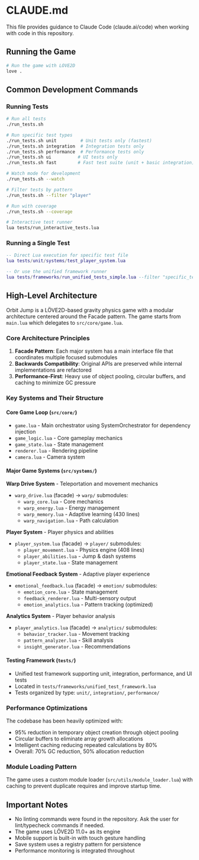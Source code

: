 # CLAUDE.md

This file provides guidance to Claude Code (claude.ai/code) when working with code in this repository.

## Running the Game

```bash
# Run the game with LÖVE2D
love .
```

## Common Development Commands

### Running Tests

```bash
# Run all tests
./run_tests.sh

# Run specific test types
./run_tests.sh unit         # Unit tests only (fastest)
./run_tests.sh integration  # Integration tests only
./run_tests.sh performance  # Performance tests only
./run_tests.sh ui          # UI tests only
./run_tests.sh fast        # Fast test suite (unit + basic integration)

# Watch mode for development
./run_tests.sh --watch

# Filter tests by pattern
./run_tests.sh --filter "player"

# Run with coverage
./run_tests.sh --coverage

# Interactive test runner
lua tests/run_interactive_tests.lua
```

### Running a Single Test

```lua
-- Direct Lua execution for specific test file
lua tests/unit/systems/test_player_system.lua

-- Or use the unified framework runner
lua tests/frameworks/run_unified_tests_simple.lua --filter "specific_test_name"
```

## High-Level Architecture

Orbit Jump is a LÖVE2D-based gravity physics game with a modular architecture centered around the Facade pattern. The game starts from `main.lua` which delegates to `src/core/game.lua`.

### Core Architecture Principles

1. **Facade Pattern**: Each major system has a main interface file that coordinates multiple focused submodules
2. **Backwards Compatibility**: Original APIs are preserved while internal implementations are refactored
3. **Performance-First**: Heavy use of object pooling, circular buffers, and caching to minimize GC pressure

### Key Systems and Their Structure

#### Core Game Loop (`src/core/`)
- `game.lua` - Main orchestrator using SystemOrchestrator for dependency injection
- `game_logic.lua` - Core gameplay mechanics
- `game_state.lua` - State management
- `renderer.lua` - Rendering pipeline
- `camera.lua` - Camera system

#### Major Game Systems (`src/systems/`)

**Warp Drive System** - Teleportation and movement mechanics
- `warp_drive.lua` (facade) → `warp/` submodules:
  - `warp_core.lua` - Core mechanics
  - `warp_energy.lua` - Energy management
  - `warp_memory.lua` - Adaptive learning (430 lines)
  - `warp_navigation.lua` - Path calculation

**Player System** - Player physics and abilities
- `player_system.lua` (facade) → `player/` submodules:
  - `player_movement.lua` - Physics engine (408 lines)
  - `player_abilities.lua` - Jump & dash systems
  - `player_state.lua` - State management

**Emotional Feedback System** - Adaptive player experience
- `emotional_feedback.lua` (facade) → `emotion/` submodules:
  - `emotion_core.lua` - State management
  - `feedback_renderer.lua` - Multi-sensory output
  - `emotion_analytics.lua` - Pattern tracking (optimized)

**Analytics System** - Player behavior analysis
- `player_analytics.lua` (facade) → `analytics/` submodules:
  - `behavior_tracker.lua` - Movement tracking
  - `pattern_analyzer.lua` - Skill analysis
  - `insight_generator.lua` - Recommendations

#### Testing Framework (`tests/`)
- Unified test framework supporting unit, integration, performance, and UI tests
- Located in `tests/frameworks/unified_test_framework.lua`
- Tests organized by type: `unit/`, `integration/`, `performance/`

### Performance Optimizations

The codebase has been heavily optimized with:
- 95% reduction in temporary object creation through object pooling
- Circular buffers to eliminate array growth allocations
- Intelligent caching reducing repeated calculations by 80%
- Overall: 70% GC reduction, 50% allocation reduction

### Module Loading Pattern

The game uses a custom module loader (`src/utils/module_loader.lua`) with caching to prevent duplicate requires and improve startup time.

## Important Notes

- No linting commands were found in the repository. Ask the user for lint/typecheck commands if needed.
- The game uses LÖVE2D 11.0+ as its engine
- Mobile support is built-in with touch gesture handling
- Save system uses a registry pattern for persistence
- Performance monitoring is integrated throughout